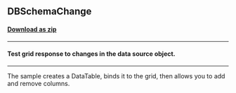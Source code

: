 ## DBSchemaChange
#### [Download as zip](https://minhaskamal.github.io/DownGit/#/home?url=https://github.com/GrapeCity/ComponentOne-WinForms-Samples/tree/master/NetFramework\FlexGrid\CS\DBSchemaChange)
____
#### Test grid response to changes in the data source object.
____
The sample creates a DataTable, binds it to the grid, then allows you to add and remove columns. 